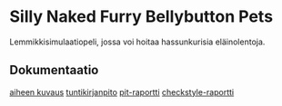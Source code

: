 # Silly Naked Furry Bellybutton Pets

Lemmikkisimulaatiopeli, jossa voi hoitaa hassunkurisia eläinolentoja. 

## Dokumentaatio
[aiheen kuvaus](dokumentaatio/aiheenKuvausJaRakenne.md)
[tuntikirjanpito](dokumentaatio/tuntikirjanpito.md)
[pit-raportti](dokumentaatio/201604012226/index.html)
[checkstyle-raportti](dokumentaatio/site/checkstyle.html)
